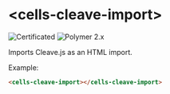 # &lt;cells-cleave-import&gt;

![Certificated](https://img.shields.io/badge/certificated-yes-brightgreen.svg) ![Polymer 2.x](https://img.shields.io/badge/Polymer-2.x-green.svg)

Imports Cleave.js as an HTML import.

Example:
```html
<cells-cleave-import></cells-cleave-import>
```